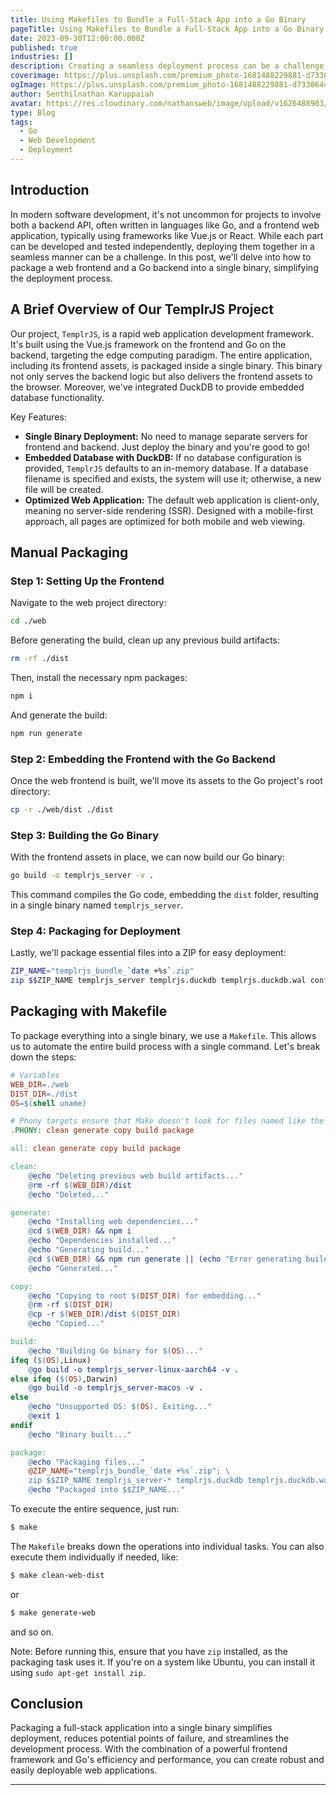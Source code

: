 ```yaml
---
title: Using Makefiles to Bundle a Full-Stack App into a Go Binary
pageTitle: Using Makefiles to Bundle a Full-Stack App into a Go Binary
date: 2023-09-30T12:00:00.000Z
published: true
industries: []
description: Creating a seamless deployment process can be a challenge when building full-stack applications. This blog will walk you through packaging a web frontend and a Go backend into a single binary, making deployment easier and more efficient.
coverimage: https://plus.unsplash.com/premium_photo-1681488229881-d733064c22cf?ixlib=rb-4.0.3&ixid=M3wxMjA3fDB8MHxwaG90by1wYWdlfHx8fGVufDB8fHx8fA%3D%3D&auto=format&fit=crop&w=3446&q=80
ogImage: https://plus.unsplash.com/premium_photo-1681488229881-d733064c22cf?ixlib=rb-4.0.3&ixid=M3wxMjA3fDB8MHxwaG90by1wYWdlfHx8fGVufDB8fHx8fA%3D%3D&auto=format&fit=crop&w=3446&q=80
author: Senthilnathan Karuppaiah
avatar: https://res.cloudinary.com/nathansweb/image/upload/v1626488903/profile/Senthil-profile-picture-01_al07i5.jpg
type: Blog
tags:
  - Go
  - Web Development
  - Deployment
---
```


## Introduction

In modern software development, it's not uncommon for projects to involve both a backend API, often written in languages like Go, and a frontend web application, typically using frameworks like Vue.js or React. While each part can be developed and tested independently, deploying them together in a seamless manner can be a challenge. In this post, we'll delve into how to package a web frontend and a Go backend into a single binary, simplifying the deployment process.

## A Brief Overview of Our TemplrJS Project

Our project, `TemplrJS`, is a rapid web application development framework. It's built using the Vue.js framework on the frontend and Go on the backend, targeting the edge computing paradigm. The entire application, including its frontend assets, is packaged inside a single binary. This binary not only serves the backend logic but also delivers the frontend assets to the browser. Moreover, we've integrated DuckDB to provide embedded database functionality.

Key Features:
- **Single Binary Deployment:** No need to manage separate servers for frontend and backend. Just deploy the binary and you're good to go!
- **Embedded Database with DuckDB:** If no database configuration is provided, `TemplrJS` defaults to an in-memory database. If a database filename is specified and exists, the system will use it; otherwise, a new file will be created.
- **Optimized Web Application:** The default web application is client-only, meaning no server-side rendering (SSR). Designed with a mobile-first approach, all pages are optimized for both mobile and web viewing.

## Manual Packaging

### Step 1: Setting Up the Frontend

Navigate to the web project directory:

```bash
cd ./web
```

Before generating the build, clean up any previous build artifacts:

```bash
rm -rf ./dist
```

Then, install the necessary npm packages:

```bash
npm i
```

And generate the build:

```bash
npm run generate
```

### Step 2: Embedding the Frontend with the Go Backend

Once the web frontend is built, we'll move its assets to the Go project's root directory:

```bash
cp -r ./web/dist ./dist
```

### Step 3: Building the Go Binary

With the frontend assets in place, we can now build our Go binary:

```bash
go build -o templrjs_server -v .
```

This command compiles the Go code, embedding the `dist` folder, resulting in a single binary named `templrjs_server`.

### Step 4: Packaging for Deployment

Lastly, we'll package essential files into a ZIP for easy deployment:

```bash
ZIP_NAME="templrjs_bundle_`date +%s`.zip"
zip $$ZIP_NAME templrjs_server templrjs.duckdb templrjs.duckdb.wal config.yml .env.sample
```

## Packaging with Makefile

To package everything into a single binary, we use a `Makefile`. This allows us to automate the entire build process with a single command. Let's break down the steps:

```makefile
# Variables
WEB_DIR=./web
DIST_DIR=./dist
OS=$(shell uname)

# Phony targets ensure that Make doesn't look for files named like the target
.PHONY: clean generate copy build package

all: clean generate copy build package

clean:
	@echo "Deleting previous web build artifacts..."
	@rm -rf $(WEB_DIR)/dist
	@echo "Deleted..."

generate:
	@echo "Installing web dependencies..."
	@cd $(WEB_DIR) && npm i
	@echo "Dependencies installed..."
	@echo "Generating build..."
	@cd $(WEB_DIR) && npm run generate || (echo "Error generating build. Exiting..." && exit 1)
	@echo "Generated..."

copy:
	@echo "Copying to root $(DIST_DIR) for embedding..."
	@rm -rf $(DIST_DIR)
	@cp -r $(WEB_DIR)/dist $(DIST_DIR)
	@echo "Copied..."

build:
	@echo "Building Go binary for $(OS)..."
ifeq ($(OS),Linux)
	@go build -o templrjs_server-linux-aarch64 -v .
else ifeq ($(OS),Darwin)
	@go build -o templrjs_server-macos -v .
else
	@echo "Unsupported OS: $(OS). Exiting..."
	@exit 1
endif
	@echo "Binary built..."

package:
	@echo "Packaging files..."
	@ZIP_NAME="templrjs_bundle_`date +%s`.zip"; \
	zip $$ZIP_NAME templrjs_server-* templrjs.duckdb templrjs.duckdb.wal config.yml docker-compose.yml rules.yml .env.sample
	@echo "Packaged into $$ZIP_NAME..."
```


To execute the entire sequence, just run:

```bash
$ make
```

The `Makefile` breaks down the operations into individual tasks. You can also execute them individually if needed, like:

```bash
$ make clean-web-dist
```

or 

```bash
$ make generate-web
```

and so on.

Note: Before running this, ensure that you have `zip` installed, as the packaging task uses it. If you're on a system like Ubuntu, you can install it using `sudo apt-get install zip`.


## Conclusion

Packaging a full-stack application into a single binary simplifies deployment, reduces potential points of failure, and streamlines the development process. With the combination of a powerful frontend framework and Go's efficiency and performance, you can create robust and easily deployable web applications.

--- 